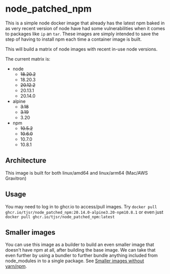 # node_patched_npm

This is a simple node docker image that already has the latest npm baked in as very recent version of node have had some vulnerabilities when it comes to packages like `ip` an `tar`.  These images are simply intended to save the step of having to install npm each time a container image is built.

This will build a matrix of node images with recent in-use node versions.

The current matrix is:

- node
  + ~~18.20.2~~
  + 18.20.3
  + ~~20.12.2~~
  + 20.13.1
  + 20.14.0
- alpine
  + ~~3.18~~
  + ~~3.19~~
  + 3.20
- npm
  + ~~10.5.2~~
  + ~~10.6.0~~
  + 10.7.0
  + 10.8.1

## Architecture

This image is built for both linux/amd64 and linux/arm64 (Mac/AWS Gravitron)

## Usage

You may need to log in to ghcr.io to access/pull images.  Try `docker pull ghcr.io/tjsr/node_patched_npm:20.14.0-alpine3.20-npm10.8.1` or even just
`docker pull ghcr.io/tjsr/node_patched_npm:latest`

## Smaller images

You can use this image as a builder to build an even smaller image that doesn't have npm at all, after building the base image. We can take that even further by using a bundler to further bundle anything included from node_modules in to a single package.  See [Smaller images without yarn/npm](https://github.com/nodejs/docker-node/blob/main/docs/BestPractices.md#smaller-images-without-npmyarn).